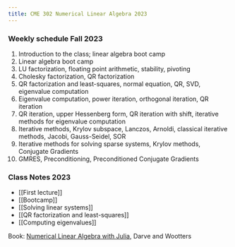 ```yaml
---
title: CME 302 Numerical Linear Algebra 2023
---
```

### Weekly schedule Fall 2023

1. Introduction to the class; linear algebra boot camp
2. Linear algebra boot camp
3. LU factorization, floating point arithmetic, stability, pivoting
4. Cholesky factorization, QR factorization
5. QR factorization and least-squares, normal equation, QR, SVD, eigenvalue computation
6. Eigenvalue computation, power iteration, orthogonal iteration, QR iteration
7. QR iteration, upper Hessenberg form, QR iteration with shift, iterative methods for eigenvalue computation
8. Iterative methods, Krylov subspace, Lanczos, Arnoldi, classical iterative methods, Jacobi, Gauss-Seidel, SOR
9. Iterative methods for solving sparse systems, Krylov methods, Conjugate Gradients
10. GMRES, Preconditioning, Preconditioned Conjugate Gradients
### Class Notes 2023

- [[First lecture]]
- [[Bootcamp]]
- [[Solving linear systems]]
- [[QR factorization and least-squares]]
- [[Computing eigenvalues]]

Book: [Numerical Linear Algebra with Julia](https://play.google.com/books/reader?id=lt9BEAAAQBAJ&pg=GBS.PR1), Darve and Wootters